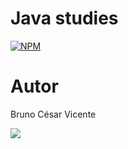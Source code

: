 # Java studies
[![NPM](https://img.shields.io/npm/l/express)](https://github.com/brunocesaromax/java-studies/blob/main/LICENSE)

# Autor

Bruno César Vicente

 <a href="https://www.linkedin.com/in/bruno-cesar-vicente" target="_blank"><img src="https://img.shields.io/badge/-LinkedIn-%230077B5?style=for-the-badge&logo=linkedin&logoColor=white" target="_blank"></a> 
